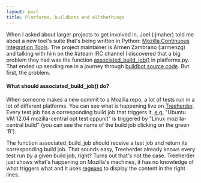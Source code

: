 ```yaml
---
layout: post
title: Platforms, buildbots and allthethings
---
```


When I asked about larger projects to get involved in, Joel (:jmaher) told me about a new tool's suite that's being written in Python: [Mozilla Continuous Integration Tools](https://github.com/armenzg/mozilla_ci_tools). The project maintainer is Armen Zambrano (:armenzg) and talking with him on the #ateam IRC channel I discovered that a big problem they had was the function [associated_build_job()](https://github.com/armenzg/mozilla_ci_tools/blob/ddea68d3446a5eb29175ab29e451bbef18e866c5/mozci/platforms.py#L46) in platforms.py. That ended up sending me in a journey through [buildbot source code](https://hg.mozilla.org/build/braindump/file/961db9340928/buildbot-related/dump_master_json.py). But first, the problem.

#### What should associated_build_job() do?

When someone makes a new commit to a Mozilla repo, a lot of tests run in a lot of different platforms. You can see what is happening live on [Treeherder](https://treeherder.mozilla.org/). Every test job has a corresponding build job that triggers it, [e.g.](https://treeherder.mozilla.org/#/jobs?repo=mozilla-central&revision=30916c9ca768) "Ubuntu VM 12.04 mozilla-central opt test cppunit" is triggered by "Linux mozilla-central build" (you can see the name of the build job clicking on the green 'B').

The function associated_build_job should receive a test job and return its corresponding build job. That sounds easy, Treeherder already knows every test run by a given build job, right? Turns out that's not the case. Treeherder just shows what's happening on Mozilla's machines, it has no knowledge of what triggers what and it uses [regexes](TODO) to display the content in the right lines.

